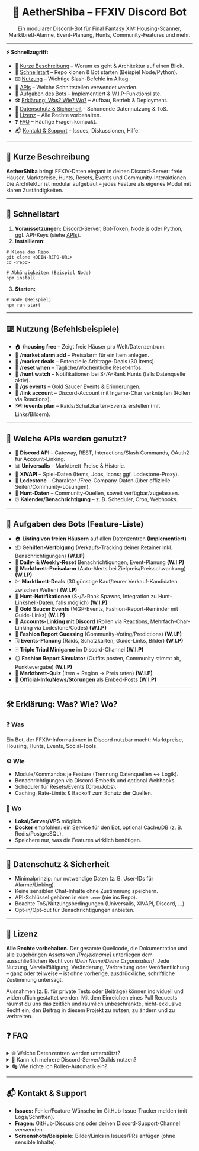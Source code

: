 <!-- README for GitHub (pure HTML, no CSS) -->

<h1 align="center">🐾 AetherShiba – FFXIV Discord Bot</h1>

<p align="center">
  Ein modularer Discord-Bot für Final Fantasy XIV: Housing-Scanner, Marktbrett-Alarme, Event-Planung, Hunts, Community-Features und mehr.
</p>

<hr>

<!-- Einfache Pagination / Schnellzugriffe mit Kurzbeschreibung -->
<nav aria-label="Schnellzugriff">
  <p><strong>⚡ Schnellzugriff:</strong></p>
  <ul>
    <li>🧭 <a href="#kurz">Kurze Beschreibung</a> – Worum es geht & Architektur auf einen Blick.</li>
    <li>🚀 <a href="#schnellstart">Schnellstart</a> – Repo klonen & Bot starten (Beispiel Node/Python).</li>
    <li>⌨️ <a href="#nutzung">Nutzung</a> – Wichtige Slash-Befehle im Alltag.</li>
    <li>🔌 <a href="#apis">APIs</a> – Welche Schnittstellen verwendet werden.</li>
    <li>🧩 <a href="#features">Aufgaben des Bots</a> – Implementiert & W.I.P-Funktionsliste.</li>
    <li>🛠️ <a href="#wie-wo">Erklärung: Was? Wie? Wo?</a> – Aufbau, Betrieb & Deployment.</li>
    <li>🔐 <a href="#daten">Datenschutz & Sicherheit</a> – Schonende Datennutzung & ToS.</li>
    <li>📜 <a href="#lizenz">Lizenz</a> – Alle Rechte vorbehalten.</li>
    <li>❓ <a href="#faq">FAQ</a> – Häufige Fragen kompakt.</li>
    <li>📬 <a href="#kontakt">Kontakt & Support</a> – Issues, Diskussionen, Hilfe.</li>
  </ul>
</nav>

<hr>

<h2 id="kurz">🧭 Kurze Beschreibung</h2>
<p>
  <strong>AetherShiba</strong> bringt FFXIV-Daten elegant in deinen Discord-Server: freie Häuser, Marktpreise, Hunts, Resets, Events
  und Community-Interaktionen. Die Architektur ist modular aufgebaut – jedes Feature als eigenes Modul mit klaren Zuständigkeiten.
</p>

<hr>

<h2 id="schnellstart">🚀 Schnellstart</h2>
<ol>
  <li><strong>Voraussetzungen:</strong> Discord-Server, Bot-Token, Node.js oder Python, ggf. API-Keys (siehe <a href="#apis">APIs</a>).</li>
  <li><strong>Installieren:</strong></li>
</ol>

<pre><code># Klone das Repo
git clone &lt;DEIN-REPO-URL&gt;
cd &lt;repo&gt;

# Abhängigkeiten (Beispiel Node)
npm install
</code></pre>

<ol start="3">
  <li><strong>Starten:</strong></li>
</ol>

<pre><code># Node (Beispiel)
npm run start
</code></pre>

<hr>

<h2 id="nutzung">⌨️ Nutzung (Befehlsbeispiele)</h2>
<ul>
  <li>🏠 <strong>/housing free</strong> – Zeigt freie Häuser pro Welt/Datenzentrum.</li>
  <li>🔔 <strong>/market alarm add</strong> – Preisalarm für ein Item anlegen.</li>
  <li>💱 <strong>/market deals</strong> – Potenzielle Arbitrage-Deals (30 Items).</li>
  <li>📆 <strong>/reset when</strong> – Tägliche/Wöchentliche Reset-Infos.</li>
  <li>🐉 <strong>/hunt watch</strong> – Notifikationen bei S-/A-Rank Hunts (falls Datenquelle aktiv).</li>
  <li>🎰 <strong>/gs events</strong> – Gold Saucer Events & Erinnerungen.</li>
  <li>🔗 <strong>/link account</strong> – Discord-Account mit Ingame-Char verknüpfen (Rollen via Reactions).</li>
  <li>🗺️ <strong>/events plan</strong> – Raids/Schatzkarten-Events erstellen (mit Links/Bildern).</li>
</ul>

<hr>

<h2 id="apis">🔌 Welche APIs werden genutzt?</h2>
<ul>
  <li>🤖 <strong>Discord API</strong> – Gateway, REST, Interactions/Slash Commands, OAuth2 für Account-Linking.</li>
  <li>📊 <strong>Universalis</strong> – Marktbrett-Preise &amp; Historie.</li>
  <li>🧱 <strong>XIVAPI</strong> – Spiel-Daten (Items, Jobs, Icons; ggf. Lodestone-Proxy).</li>
  <li>🪪 <strong>Lodestone</strong> – Charakter-/Free-Company-Daten (über offizielle Seiten/Community-Lösungen).</li>
  <li>📡 <strong>Hunt-Daten</strong> – Community-Quellen, soweit verfügbar/zugelassen.</li>
  <li>⏰ <strong>Kalender/Benachrichtigung</strong> – z. B. Scheduler, Cron, Webhooks.</li>
</ul>

<hr>

<h2 id="features">🧩 Aufgaben des Bots (Feature-Liste)</h2>
<ul>
  <li>🏠 <strong>Listing von freien Häusern</strong> auf allen Datenzentren <strong>(Implementiert)</strong></li>
  <li>📦 <strong>Gehilfen-Verfolgung</strong> (Verkaufs-Tracking deiner Retainer inkl. Benachrichtigungen) <strong>(W.I.P)</strong></li>
  <li>📆 <strong>Daily- &amp; Weekly-Reset</strong> Benachrichtigungen, Event-Planung <strong>(W.I.P)</strong></li>
  <li>🔔 <strong>Marktbrett-Preisalarm</strong> (Auto-Alerts bei Zielpreis/Preisschwankung) <strong>(W.I.P)</strong></li>
  <li>💹 <strong>Marktbrett-Deals</strong> (30 günstige Kauf/teurer Verkauf-Kandidaten zwischen Welten) <strong>(W.I.P)</strong></li>
  <li>🐉 <strong>Hunt-Notifikationen</strong> (S-/A-Rank Spawns, Integration zu Hunt-Linkshell-Daten, falls möglich) <strong>(W.I.P)</strong></li>
  <li>🎰 <strong>Gold Saucer Events</strong> (MGP-Events, Fashion-Report-Reminder mit Guide-Links) <strong>(W.I.P)</strong></li>
  <li>🔗 <strong>Accounts-Linking mit Discord</strong> (Rollen via Reactions, Mehrfach-Char-Linking via Lodestone/Codes) <strong>(W.I.P)</strong></li>
  <li>👗 <strong>Fashion Report Guessing</strong> (Community-Voting/Predictions) <strong>(W.I.P)</strong></li>
  <li>🗓️ <strong>Events-Planung</strong> (Raids, Schatzkarten; Guide-Links, Bilder) <strong>(W.I.P)</strong></li>
  <li>🃏 <strong>Triple Triad Minigame</strong> im Discord-Channel <strong>(W.I.P)</strong></li>
  <li>🪞 <strong>Fashion Report Simulator</strong> (Outfits posten, Community stimmt ab, Punktevergabe) <strong>(W.I.P)</strong></li>
  <li>🧠 <strong>Marktbrett-Quiz</strong> (Item + Region → Preis raten) <strong>(W.I.P)</strong></li>
  <li>📰 <strong>Official-Info/News/Störungen</strong> als Embed-Posts <strong>(W.I.P)</strong></li>
</ul>

<hr>

<h2 id="wie-wo">🛠️ Erklärung: Was? Wie? Wo?</h2>

<h3>❓ Was</h3>
<p>Ein Bot, der FFXIV-Informationen in Discord nutzbar macht: Marktpreise, Housing, Hunts, Events, Social-Tools.</p>

<h3>⚙️ Wie</h3>
<ul>
  <li>Module/Kommandos je Feature (Trennung Datenquellen ↔ Logik).</li>
  <li>Benachrichtigungen via Discord-Embeds und optional Webhooks.</li>
  <li>Scheduler für Resets/Events (Cron/Jobs).</li>
  <li>Caching, Rate-Limits &amp; Backoff zum Schutz der Quellen.</li>
</ul>

<h3>📍 Wo</h3>
<ul>
  <li><strong>Lokal/Server/VPS</strong> möglich.</li>
  <li><strong>Docker</strong> empfohlen: ein Service für den Bot, optional Cache/DB (z. B. Redis/PostgreSQL).</li>
  <li>Speichere nur, was die Features wirklich benötigen.</li>
</ul>

<hr>

<h2 id="daten">🔐 Datenschutz &amp; Sicherheit</h2>
<ul>
  <li>Minimalprinzip: nur notwendige Daten (z. B. User-IDs für Alarme/Linking).</li>
  <li>Keine sensiblen Chat-Inhalte ohne Zustimmung speichern.</li>
  <li>API-Schlüssel gehören in eine <code>.env</code> (nie ins Repo).</li>
  <li>Beachte ToS/Nutzungsbedingungen (Universalis, XIVAPI, Discord, …).</li>
  <li>Opt-in/Opt-out für Benachrichtigungen anbieten.</li>
</ul>

<hr>

<h2 id="lizenz">📜 Lizenz</h2>
<p><strong>Alle Rechte vorbehalten.</strong> Der gesamte Quellcode, die Dokumentation und alle zugehörigen Assets von <em>[Projektname]</em>
unterliegen dem ausschließlichen Recht von <em>[Dein Name/Deine Organisation]</em>. Jede Nutzung, Vervielfältigung, Veränderung,
Verbreitung oder Veröffentlichung – ganz oder teilweise – ist ohne vorherige, ausdrückliche, schriftliche Zustimmung untersagt.</p>
<p>Ausnahmen (z. B. für private Tests oder Beiträge) können individuell und widerruflich gestattet werden.
Mit dem Einreichen eines Pull Requests räumst du uns das zeitlich und räumlich unbeschränkte, nicht-exklusive Recht ein,
den Beitrag in diesem Projekt zu nutzen, zu ändern und zu verbreiten.</p>

<h2 id="faq">❓ FAQ</h2>
<details>
  <summary>🌐 Welche Datenzentren werden unterstützt?</summary>
  <p>Alle öffentlichen Datenzentren, sofern die genutzten APIs diese abdecken. Standard-DC kann projektspezifisch gesetzt werden.</p>
</details>
<details>
  <summary>🏰 Kann ich mehrere Discord-Server/Guilds nutzen?</summary>
  <p>Ja – der Bot kann für mehrere Guilds bereitgestellt werden.</p>
</details>
<details>
  <summary>🎭 Wie richte ich Rollen-Automatik ein?</summary>
  <p>Account-Linking aktivieren, Reactions konfigurieren und Mapping (z. B. Tank/Healer/DPS) definieren.</p>
</details>

<hr>

<h2 id="kontakt">📬 Kontakt &amp; Support</h2>
<ul>
  <li><strong>Issues:</strong> Fehler/Feature-Wünsche im GitHub-Issue-Tracker melden (mit Logs/Schritten).</li>
  <li><strong>Fragen:</strong> GitHub-Discussions oder deinen Discord-Support-Channel verwenden.</li>
  <li><strong>Screenshots/Beispiele:</strong> Bilder/Links in Issues/PRs anfügen (ohne sensible Inhalte).</li>
</ul>
